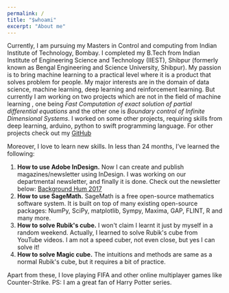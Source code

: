 ```yaml
---
permalink: /
title: "$whoami"
excerpt: "About me"
---
```


Currently, I am pursuing my Masters in Control and computing from Indian
Institute of Technology, Bombay. I completed my B.Tech from Indian Institute of
Engineering Science and Technology (IIEST), Shibpur (formerly known as Bengal
Engineering and Science University, Shibpur). My passion is to bring machine learning to a practical level where it is a product that solves problem for people.
My major interests are in the domain of data science, machine learning, deep learning and reinforcement learning. But currently I am working on two projects which are not in the field of machine learning
, one being *Fast Computation of exact solution of partial differential equations* and the other one is *Boundary control of Infinite Dimensional Systems*.
I worked on some other projects, requiring skills from deep learning, arduino, python to swift programming language.
For other projects check out my [GitHub]("https://github.com/ayansengupta17/")

Moreover, I love to learn new skills. In less than 24 months, I’ve learned the following:
1. **How to use Adobe InDesign.** Now I can create and publish magazines/newsletter using InDesign. I was working on our departmental newsletter, and finally it is done. Check out the newsletter below:
[Background Hum 2017]("https://issuu.com/ayansengupta17/docs/bh_final")
2. **How to use SageMath.** SageMath is a free open-source mathematics software system. It is built on top of many existing open-source packages: NumPy, SciPy, matplotlib, Sympy, Maxima, GAP, FLINT, R and many more.
3. **How to solve Rubik's cube.** I won't claim I learnt it just by myself in a random weekend. Actually, I learned to solve Rubik's cube from YouTube videos. I am not a speed cuber, not even close, but yes I can solve it!
4. **How to solve Magic cube.** The intuitions and methods are same as a normal Rubik's cube, but it requires a bit of practice.

Apart from these, I love playing FIFA and other online multiplayer games like Counter-Strike.
PS: I am a great fan of Harry Potter series.

